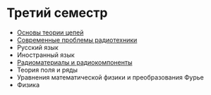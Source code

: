 # Третий семестр

* [Основы теории цепей](https://github.com/khosta77/FCT/tree/sem-3)
* [Современные проблемы радиотехники ](https://github.com/khosta77/MPRE)
* Русский язык
* Иностранный язык
* [Радиоматериалы и радиокомпоненты](https://github.com/khosta77/RMRC)
* Теория поля и ряды
* Уравнения математической физики и преобразования Фурье
* Физика
